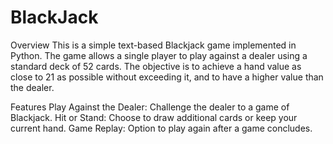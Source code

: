 # BlackJack
Overview
This is a simple text-based Blackjack game implemented in Python. The game allows a single player to play against a dealer using a standard deck of 52 cards. The objective is to achieve a hand value as close to 21 as possible without exceeding it, and to have a higher value than the dealer.

Features
Play Against the Dealer: Challenge the dealer to a game of Blackjack.
Hit or Stand: Choose to draw additional cards or keep your current hand.
Game Replay: Option to play again after a game concludes.
